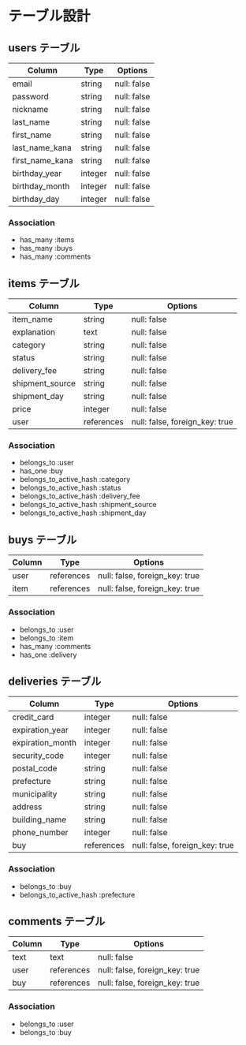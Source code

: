 
# テーブル設計

## users テーブル

| Column          | Type    | Options     |
| --------------- | ------- | ----------- |
| email           | string  | null: false |
| password        | string  | null: false |
| nickname        | string  | null: false |
| last_name       | string  | null: false |
| first_name      | string  | null: false |
| last_name_kana  | string  | null: false |
| first_name_kana | string  | null: false |
| birthday_year   | integer | null: false |
| birthday_month  | integer | null: false |
| birthday_day    | integer | null: false |

### Association

- has_many :items
- has_many :buys
- has_many :comments

## items テーブル

| Column          | Type       | Options                        |
| --------------- | ---------- | ------------------------------ |
| item_name       | string     | null: false                    |
| explanation     | text       | null: false                    |
| category        | string     | null: false                    |
| status          | string     | null: false                    |
| delivery_fee    | string     | null: false                    |
| shipment_source | string     | null: false                    |
| shipment_day    | string     | null: false                    |
| price           | integer    | null: false                    |
| user            | references | null: false, foreign_key: true |

### Association

- belongs_to :user
- has_one    :buy
- belongs_to_active_hash :category
- belongs_to_active_hash :status
- belongs_to_active_hash :delivery_fee
- belongs_to_active_hash :shipment_source
- belongs_to_active_hash :shipment_day

## buys テーブル

| Column | Type       | Options                        |
| ------ | ---------- | ------------------------------ |
| user   | references | null: false, foreign_key: true |
| item   | references | null: false, foreign_key: true |

### Association

- belongs_to :user
- belongs_to :item
- has_many   :comments
- has_one    :delivery

## deliveries テーブル

| Column           | Type       | Options                        |
| ---------------- | ---------- | ------------------------------ |
| credit_card      | integer    | null: false                    |
| expiration_year  | integer    | null: false                    |
| expiration_month | integer    | null: false                    |
| security_code    | integer    | null: false                    |
| postal_code      | string     | null: false                    |
| prefecture       | string     | null: false                    |
| municipality     | string     | null: false                    |
| address          | string     | null: false                    |
| building_name    | string     | null: false                    |
| phone_number     | integer    | null: false                    |
| buy              | references | null: false, foreign_key: true |

### Association

- belongs_to :buy
- belongs_to_active_hash :prefecture

## comments テーブル

| Column     | Type       | Options                        |
| ---------- | ---------- | ------------------------------ |
| text       | text       | null: false                    |
| user       | references | null: false, foreign_key: true |
| buy        | references | null: false, foreign_key: true |

### Association

- belongs_to :user
- belongs_to :buy
